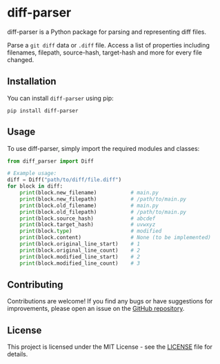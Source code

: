 # diff-parser

diff-parser is a Python package for parsing and representing diff files.

Parse a `git diff` data or `.diff` file. Access a list of properties including filenames, filepath, source-hash, target-hash and more for every file changed.

## Installation

You can install `diff-parser` using pip:

```
pip install diff-parser
```


## Usage

To use diff-parser, simply import the required modules and classes:

```python
from diff_parser import Diff

# Example usage:
diff = Diff("path/to/diff/file.diff")
for block in diff:
    print(block.new_filename)           # main.py
    print(block.new_filepath)           # /path/to/main.py
    print(block.old_filename)           # main.py
    print(block.old_filepath)           # /path/to/main.py
    print(block.source_hash)            # abcdef
    print(block.target_hash)            # uvwxyz
    print(block.type)                   # modified
    print(block.content)                # None (to be implemented)
    print(block.original_line_start)    # 1
    print(block.original_line_count)    # 2
    print(block.modified_line_start)    # 2
    print(block.modified_line_count)    # 3
```

## Contributing
Contributions are welcome! If you find any bugs or have suggestions for improvements, please open an issue on the [GitHub repository](https://github.com/shaiksamad/diff-parser/issues).

## License
This project is licensed under the MIT License - see the [LICENSE](https://github.com/shaiksamad/diff-parser/blob/main/LICENSE) file for details.

